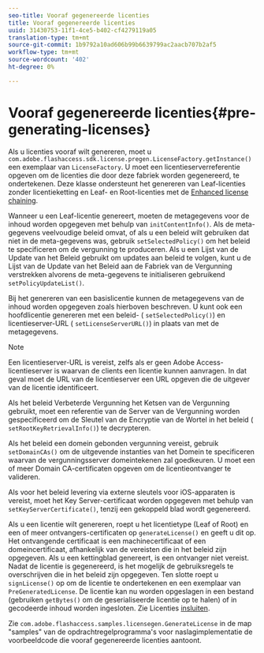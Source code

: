 ```yaml
---
seo-title: Vooraf gegenereerde licenties
title: Vooraf gegenereerde licenties
uuid: 31430753-11f1-4ce5-b402-cf4279119a05
translation-type: tm+mt
source-git-commit: 1b9792a10ad606b99b6639799ac2aacb707b2af5
workflow-type: tm+mt
source-wordcount: '402'
ht-degree: 0%

---
```



# Vooraf gegenereerde licenties{#pre-generating-licenses}

Als u licenties vooraf wilt genereren, moet u `com.adobe.flashaccess.sdk.license.pregen.LicenseFactory.getInstance()` een exemplaar van `LicenseFactory`. U moet een licentieserverreferentie opgeven om de licenties die door deze fabriek worden gegenereerd, te ondertekenen. Deze klasse ondersteunt het genereren van Leaf-licenties zonder licentieketting en Leaf- en Root-licenties met de [Enhanced license chaining](../../aaxs-protecting-content/content-introduction/content-usage-rules/content-other-policy-options/content-enhanced-license-chaining.md).

Wanneer u een Leaf-licentie genereert, moeten de metagegevens voor de inhoud worden opgegeven met behulp van `initContentInfo()`. Als de meta-gegevens veelvoudige beleid omvat, of als u een beleid wilt gebruiken dat niet in de meta-gegevens was, gebruik `setSelectedPolicy()` om het beleid te specificeren om de vergunning te produceren. Als u een Lijst van de Update van het Beleid gebruikt om updates aan beleid te volgen, kunt u de Lijst van de Update van het Beleid aan de Fabriek van de Vergunning verstrekken alvorens de meta-gegevens te initialiseren gebruikend `setPolicyUpdateList()`.

Bij het genereren van een basislicentie kunnen de metagegevens van de inhoud worden opgegeven zoals hierboven beschreven. U kunt ook een hoofdlicentie genereren met een beleid- ( `setSelectedPolicy()`) en licentieserver-URL ( `setLicenseServerURL()`) in plaats van met de metagegevens.

>[!NOTE]
>
>Een licentieserver-URL is vereist, zelfs als er geen Adobe Access-licentieserver is waarvan de clients een licentie kunnen aanvragen. In dat geval moet de URL van de licentieserver een URL opgeven die de uitgever van de licentie identificeert.

Als het beleid Verbeterde Vergunning het Ketsen van de Vergunning gebruikt, moet een referentie van de Server van de Vergunning worden gespecificeerd om de Sleutel van de Encryptie van de Wortel in het beleid ( `setRootKeyRetrievalInfo()`) te decrypteren.

Als het beleid een domein gebonden vergunning vereist, gebruik `setDomainCAs()` om de uitgevende instanties van het Domein te specificeren waarvan de vergunningsserver domeintekenen zal goedkeuren. U moet een of meer Domain CA-certificaten opgeven om de licentieontvanger te valideren.

Als voor het beleid levering via externe sleutels voor iOS-apparaten is vereist, moet het Key Server-certificaat worden opgegeven met behulp van `setKeyServerCertificate()`, tenzij een gekoppeld blad wordt gegenereerd.

Als u een licentie wilt genereren, roept u het licentietype (Leaf of Root) en een of meer ontvangers-certificaten op `generateLicense()` en geeft u dit op. Het ontvangende certificaat is een machinecertificaat of een domeincertificaat, afhankelijk van de vereisten die in het beleid zijn opgegeven. Als u een kettingblad genereert, is een ontvanger niet vereist. Nadat de licentie is gegenereerd, is het mogelijk de gebruiksregels te overschrijven die in het beleid zijn opgegeven. Ten slotte roept u `signLicense()` op om de licentie te ondertekenen en een exemplaar van `PreGeneratedLicense`. De licentie kan nu worden opgeslagen in een bestand (gebruiken `getBytes()` om de geserialiseerde licentie op te halen) of in gecodeerde inhoud worden ingesloten. Zie Licenties [insluiten](../../aaxs-protecting-content/content-pre-generating-and-embedded-licenses/content-embedding-licenses.md).

Zie `com.adobe.flashaccess.samples.licensegen.GenerateLicense` in de map &quot;samples&quot; van de opdrachtregelprogramma&#39;s voor naslagimplementatie de voorbeeldcode die vooraf gegenereerde licenties aantoont.
